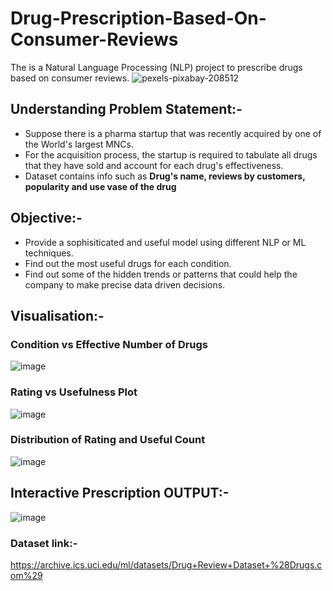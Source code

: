 # Drug-Prescription-Based-On-Consumer-Reviews
The is a Natural Language Processing (NLP) project to prescribe drugs based on consumer reviews.
![pexels-pixabay-208512](https://user-images.githubusercontent.com/106440078/199209429-2cb6d4a8-1d8a-48ac-9a11-d77aba94aa22.jpg)


## **Understanding Problem Statement**:-
* Suppose there is a pharma startup that was recently acquired by one of the World's largest MNCs.
* For the acquisition process, the startup is required to tabulate all drugs that they have sold and account for each drug's effectiveness.
* Dataset contains info such as **Drug's name, reviews by customers, popularity and use vase of the drug**

## **Objective**:-
* Provide a sophisiticated and useful model using different NLP or ML techniques.
* Find out the most useful drugs for each condition.
* Find out some of the hidden trends or patterns that could help the company to make precise data driven decisions.

## **Visualisation**:-
### Condition vs Effective Number of Drugs
![image](https://user-images.githubusercontent.com/106440078/199207828-8061cd12-ebab-4b06-bbee-e43c2a53a7f6.png)
### Rating vs Usefulness Plot
![image](https://user-images.githubusercontent.com/106440078/199207956-06895bcb-f10c-4d4d-99a5-19f2050d02cd.png)
### Distribution of Rating and Useful Count
![image](https://user-images.githubusercontent.com/106440078/199208082-8c952f50-f213-4360-80ed-d24ef5d581ce.png)

## **Interactive Prescription OUTPUT**:-
![image](https://user-images.githubusercontent.com/106440078/199207647-f0924006-8673-4c12-8fb1-b525f608d22d.png)

### Dataset link:-
https://archive.ics.uci.edu/ml/datasets/Drug+Review+Dataset+%28Drugs.com%29
